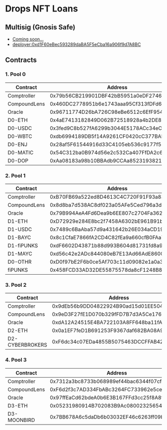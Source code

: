 # Drops NFT Loans

## Multisig (Gnosis Safe)

- [Coming soon...](https://gnosis-safe.io/app)
- [deployer:0xd1F60eBec593289daBA5F5eCba16a906f9d7A8BC](https://etherscan.io/address/0xd1f60ebec593289daba5f5ecba16a906f9d7a8bc)

## Contracts

### 1. Pool 0

| Contract     | Address                                    | Owner    |
| ------------ | ------------------------------------------ | -------- |
| Comptroller  | 0x79b56CB219901DBF42bB5951a0eDF27465F96206 | Deployer |
| CompoundLens | 0x460DC2778951b6e1743aaa95Cf313fDFd61f1ecA | ---      |
| Oracle       | 0x96711774D26bA726C98eBe6512c6EfF954a2e575 | ---      |
| D0-ETH       | 0x4aE7413182849D062B72518928a4b2DE87F0e411 | ---      |
| D0-USDC      | 0x3fed9C8b527fA6299b3044E5178ACc34eC2e25e2 | ---      |
| D0-WBTC      | 0xdb6994189DB5f14A9261CF0420cC377BADaB03bE | ---      |
| D0-ENJ       | 0x28af5F61544916d33C4105eb536c9177f5523b67 | ---      |
| D0-MATIC     | 0x54C312ba0B974d56e2c532Ca407FfDA2c6a14793 | ---      |
| D0-DOP       | 0xAa08183a98b10BBAdb9CCAa852319382120D4683 | ---      |

### 2. Pool 1

| Contract     | Address                                    | Owner    |
| ------------ | ------------------------------------------ | -------- |
| Comptroller  | 0xB70FB69a522ed8D4613C4C720F91F93a836EE2f5 | Deployer |
| CompoundLens | 0x8d8ba7d538AC8df023a05AFe5Ced796a3dc14E09 | ---      |
| Oracle       | 0x79B994AeA4Fd6Dea9b6EE807c2704Fa36219b5f6 | ---      |
| D1-ETH       | 0xD72929e284E8bc2f7458A6302bE961B91bccB339 | ---      |
| D1-USDC      | 0x7489c6BaAba57d9a431642b26E034aCD191039f7 | ---      |
| D1-BAYC      | 0x8c1CfaE7866fA2CD4C82fEa9a660cfB0FAa7578F | ---      |
| D1-fiPUNKS   | 0xdF6602D43871b88d993B604d81731fd8a90cF645 | ---      |
| D1-MAYC      | 0xd56c42e2ADc844080eB7E13Ad66AdE8600470179 | ---      |
| D0-OTHR      | 0xD0f97bE2F6b0ce5Af703c11d09082e1a0a3855Be | ---      |
| fiPUNKS      | 0x458FCD33AD32DE55875578da8cF1248B8765EC95 | ---      |

### 3. Pool 2

| Contract        | Address                                    | Owner    |
| --------------- | ------------------------------------------ | -------- |
| Comptroller     | 0x9dEb56b9DD04822924B90ad15d01EE50415f8bC7 | Deployer |
| CompoundLens    | 0x9eD3F27fE1D070b329fFD7B7d3A5Ce176D845884 | ---      |
| Oracle          | 0xdA12A24515E4BA722103A8FF648ba11fAF7992E1 | ---      |
| D2-ETH          | 0x0a1EF7feD1B691253F9367daf682BA08A9D2fD9C | ---      |
| D2-CYBERBROKERS | 0xF6dc34c07EDa4855B5075463DCCFFAB42598415b | ---      |

### 4. Pool 3

| Contract     | Address                                    | Owner    |
| ------------ | ------------------------------------------ | -------- |
| Comptroller  | 0x7312a3bc8733b068989ef44bac6344f07cfcde7f | Deployer |
| CompoundLens | 0xF6d2f3c7AD334FbABc3264FC733962e5ceA65F5A | ---      |
| Oracle       | 0x97ffEaCd62bdeA0b6E3B167FFd3cc25f8A8fc47f | ---      |
| D3-ETH       | 0x05231980914B702083B9Ac08002325654F6eb95B | ---      |
| D3-MOONBIRD  | 0x7BB678A6c5daDb6b03032EF46c6263ff09bB2799 | ---      |

